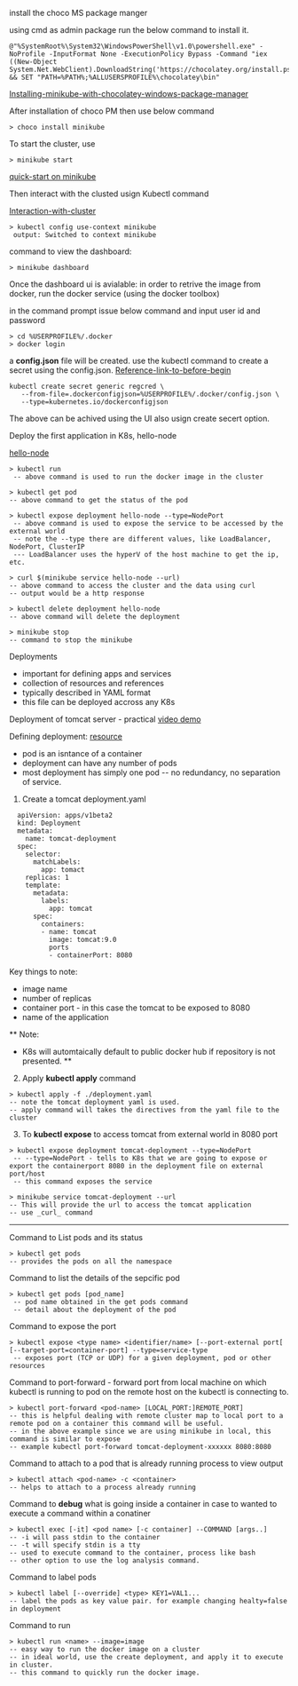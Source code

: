 install the choco MS package manger


using cmd as admin package run the below command to install it.

```
@"%SystemRoot%\System32\WindowsPowerShell\v1.0\powershell.exe" -NoProfile -InputFormat None -ExecutionPolicy Bypass -Command "iex ((New-Object System.Net.WebClient).DownloadString('https://chocolatey.org/install.ps1'))" && SET "PATH=%PATH%;%ALLUSERSPROFILE%\chocolatey\bin"
```
 [Installing-minikube-with-chocolatey-windows-package-manager](https://medium.com/@JockDaRock/installing-the-chocolatey-package-manager-for-windows-3b1bdd0dbb49)

After installation of choco PM then use below command

```
> choco install minikube
```

To start the cluster, use 

```
> minikube start
```
[quick-start on minikube](https://kubernetes.io/docs/setup/learning-environment/minikube/#quickstart)

Then interact with the clusted usign Kubectl command

[Interaction-with-cluster](https://kubernetes.io/docs/setup/learning-environment/minikube/#interacting-with-your-cluster)

```
> kubectl config use-context minikube
 output: Switched to context minikube
 ```
 
 command to view the dashboard:
 ```
> minikube dashboard
```


Once the dashboard ui is avialable:
 in order to retrive the image from docker, run the docker service (using the docker toolbox)
 
 in the command prompt issue below command and input user id and password
 ```
 > cd %USERPROFILE%/.docker
 > docker login
 ```
 
 a **config.json** file will be created. use the kubectl command to create a secret using the config.json.
 [Reference-link-to-before-begin](https://kubernetes.io/docs/tasks/configure-pod-container/pull-image-private-registry/#before-you-begin)
 
 ```
 kubectl create secret generic regcred \
    --from-file=.dockerconfigjson=%USERPROFILE%/.docker/config.json \
    --type=kubernetes.io/dockerconfigjson
 ```
 The above can be achived using the UI also usign create secert option.
 
 Deploy the first application in K8s, hello-node
 
 [hello-node](https://kubernetes.io/docs/tutorials/hello-minikube/#create-a-minikube-cluster)
 
```
> kubectl run 
 -- above command is used to run the docker image in the cluster
```

```
> kubectl get pod
-- above command to get the status of the pod
```

```
> kubectl expose deployment hello-node --type=NodePort
 -- above command is used to expose the service to be accessed by the external world
 -- note the --type there are different values, like LoadBalancer, NodePort, ClusterIP
 --- LoadBalancer uses the hyperV of the host machine to get the ip, etc.
```

```
> curl $(minikube service hello-node --url)
-- above command to access the cluster and the data using curl
-- output would be a http response
```

```
> kubectl delete deployment hello-node
-- above command will delete the deployment
```

```
> minikube stop
-- command to stop the minikube 
```

Deployments 
 - important for defining apps and services
 - collection of resources and references
 - typically described in YAML format
 - this file can be deployed accross any K8s 
 
 Deployment of tomcat server - practical [video demo](https://www.youtube.com/watch?v=Vj6EFnav5Mg)
 
 Defining deployment: [resource](https://github.com/LevelUpEducation/kubernetes-demo)
  - pod is an isntance of a container
  - deployment can have any number of pods
  - most deployment has simply one pod 
   -- no redundancy, no separation of service.
  
 1. Create a tomcat deployment.yaml
  ```
    apiVersion: apps/v1beta2
    kind: Deployment
    metadata:
      name: tomcat-deployment
    spec:
      selector:
        matchLabels:
          app: tomact
      replicas: 1
      template:
        metadata:
          labels:
            app: tomcat
        spec:
          containers:
          - name: tomcat
            image: tomcat:9.0
            ports
            - containerPort: 8080
```

Key things to note:
 - image name
 - number of replicas
 - container port - in this case the tomcat to be exposed to 8080
 - name of the application
 
** Note: 
 - K8s will automtaically default to public docker hub if repository is not presented. **
 
 2. Apply **kubectl apply** command
```
> kubectl apply -f ./deployment.yaml
-- note the tomcat deployment yaml is used.
-- apply command will takes the directives from the yaml file to the cluster
```

3. To **kubectl expose** to access tomcat from external world in 8080 port
 ```
 > kubectl expose deployment tomcat-deployment --type=NodePort
  -- --type=NodePort - tells to K8s that we are going to expose or export the containerport 8080 in the deployment file on external port/host
  -- this command exposes the service
 ```
 
 ```
 > minikube service tomcat-deployment --url
 -- This will provide the url to access the tomcat application
 -- use _curl_ command
 ```
 
 ----------------
 
 Command to List pods and its status
 ```
 > kubectl get pods
 -- provides the pods on all the namespace
 ```
 
 Command to list the details of the sepcific pod
 ```
 > kubectl get pods [pod_name]
  -- pod name obtained in the get pods command 
  -- detail about the deployment of the pod
 ```
 
 Command to expose the port
 ```
 > kubectl expose <type name> <identifier/name> [--port-external port[ [--target-port=container-port] --type=service-type
  -- exposes port (TCP or UDP) for a given deployment, pod or other resources
 ```
 
 Command to port-forward - forward port from local machine on which kubectl is running to pod on the remote host on the kubectl is connecting to.
 ```
 > kubectl port-forward <pod-name> [LOCAL_PORT:]REMOTE_PORT]
 -- this is helpful dealing with remote cluster map to local port to a remote pod on a container this command will be useful.
 -- in the above example since we are using minikube in local, this command is similar to expose
 -- example kubectl port-forward tomcat-deployment-xxxxxx 8080:8080
 ```
 
 Command to attach to a pod that is already running process to view output
 ```
 > kubectl attach <pod-name> -c <container>
 -- helps to attach to a process already running 
 ```
 
 Command to **debug** what is going inside a container
 in case to wanted to execute a command within a conatiner
 ```
 > kubectl exec [-it] <pod name> [-c container] --COMMAND [args..]
 -- -i will pass stdin to the container
 -- -t will specify stdin is a tty
 -- used to execute command to the container, process like bash 
 -- other option to use the log analysis command.
 ```
 
 Command to label pods
 ```
 > kubectl label [--override] <type> KEY1=VAL1...
 -- label the pods as key value pair. for example changing healty=false in deployment
 ```
 
 Command to run 
 ```
 > kubectl run <name> --image=image
 -- easy way to run the docker image on a cluster
 -- in ideal world, use the create deployment, and apply it to execute in cluster.
 -- this command to quickly run the docker image. 
 ```

